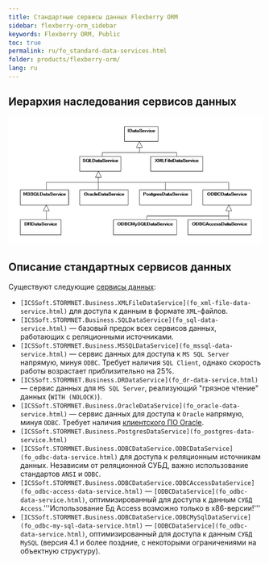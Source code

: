 ```yaml
---
title: Стандартные сервисы данных Flexberry ORM
sidebar: flexberry-orm_sidebar
keywords: Flexberry ORM, Public
toc: true
permalink: ru/fo_standard-data-services.html
folder: products/flexberry-orm/
lang: ru
---
```


## Иерархия наследования сервисов данных

![](/images/pages/products/flexberry-orm/standart-data-services/i-data-service-inheritance.png)

## Описание стандартных сервисов данных

Существуют следующие [сервисы данных](fo_data-service.html):

* `[ICSSoft.STORMNET.Business.XMLFileDataService](fo_xml-file-data-service.html)` для доступа к данным в формате `XML`-файлов.
* `[ICSSoft.STORMNET.Business.SQLDataService](fo_sql-data-service.html)` — базовый предок всех сервисов данных, работающих с реляционными источниками.
* `[ICSSoft.STORMNET.Business.MSSQLDataService](fo_mssql-data-service.html)` — сервис данных для доступа к `MS SQL Server` напрямую, минуя `ODBC`. Требует наличия `SQL Client`, однако скорость работы возрастает приблизительно на 25%.
* `[ICSSoft.STORMNET.Business.DRDataService](fo_dr-data-service.html)` — сервис данных для `MS SQL Server`, реализующий "грязное чтение" данных (`WITH (NOLOCK)`).
* `[ICSSoft.STORMNET.Business.OracleDataService](fo_oracle-data-service.html)` — сервис данных для доступа к `Oracle` напрямую, минуя `ODBC`. Требует наличия [клиентского ПО Oracle](fo_minimum-required-client-set-for-oracle-data-service.html).
* `[ICSSoft.STORMNET.Business.PostgresDataService](fo_postgres-data-service.html)`
* `[ICSSoft.STORMNET.Business.ODBCDataService.ODBCDataService](fo_odbc-data-service.html)` для доступа к реляционным источникам данных. Независим от реляционной СУБД, важно использование стандартов `ANSI` и `ODBC`.
* `[ICSSoft.STORMNET.Business.ODBCDataService.ODBCAccessDataService](fo_odbc-access-data-service.html)` — `[ODBCDataService](fo_odbc-data-service.html)`, оптимизированный для доступа к данным `СУБД Access`.'''Использование Бд Access возможно только в х86-версии!'''
* `[ICSSoft.STORMNET.Business.ODBCDataService.ODBCMySqlDataService](fo_odbc-my-sql-data-service.html)` — `[ODBCDataService](fo_odbc-data-service.html)`, оптимизированный для доступа к данным `СУБД MySQL` (версия 4.1 и более поздние, с некоторыми ограничениями на объектную структуру).


